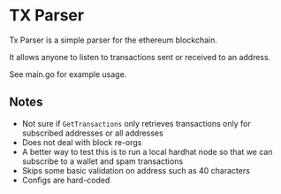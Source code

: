 # TX Parser

Tx Parser is a simple parser for the ethereum blockchain.

It allows anyone to listen to transactions sent or received to an address.

See main.go for example usage.

## Notes
- Not sure if `GetTransactions` only retrieves transactions only for subscribed addresses or all addresses
- Does not deal with block re-orgs
- A better way to test this is to run a local hardhat node so that we can subscribe to a wallet and spam transactions
- Skips some basic validation on address such as 40 characters
- Configs are hard-coded